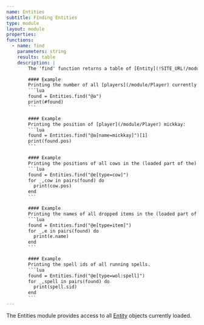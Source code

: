 ```yaml
---
name: Entities
subtitle: Finding Entities
type: module
layout: module
properties:
functions:
  - name: find
    parameters: string
    results: table
    description: |
        The 'find' function returns a table of [Entity](!SITE_URL!/modules/Entity/) objects that match the given selector.

        #### Example
        Printing the number of all [players](/module/Player) currently logged in.
        ```lua
        found = Entities.find("@a")
        print(#found)
        ```

        #### Example
        Printing the position of [player](/module/Player) mickkay:
        ```lua
        found = Entities.find("@a[name=mickkay]")[1]
        print(found.pos)
        ```

        #### Example
        Printing the positions of all cows in the (loaded part of the) world.
        ```lua
        found = Entities.find("@e[type=cow]")
        for _,cow in pairs(found) do
          print(cow.pos)
        end
        ```

        #### Example
        Printing the names of all dropped items in the (loaded part of the) world.
        ```lua
        found = Entities.find("@e[type=item]")
        for _,e in pairs(found) do  
          print(e.name)
        end
        ```

        #### Example
        Printing the spell ids of all running spells.
        ```lua
        found = Entities.find("@e[type=wol:spell]")
        for _,spell in pairs(found) do  
          print(spell.sid)
        end
        ```
---
```


The <span class="notranslate">Entities</span> module provides access to all [Entity](/modules/Entity/) objects currently loaded.
